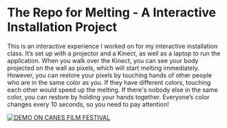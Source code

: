# The Repo for Melting - A Interactive Installation Project

This is an interactive experience I worked on for my interactive installation class. It’s set up with a projector and a Kinect, as well as a laptop to run the application. When you walk over the Kinect, you can see your body projected on the wall as pixels, which will start melting immediately. However, you can restore your pixels by touching hands of other people who are in the same color as you. If they have different colors, touching each other would speed up the melting. If there's nobody else in the same color, you can restore by holding your hands together. Everyone’s color changes every 10 seconds, so you need to pay attention!

[![DEMO ON CANES FILM FESTIVAL](https://img.youtube.com/vi/aj6sFt4A2Ps/0.jpg)](https://www.youtube.com/watch?v=aj6sFt4A2Ps)
